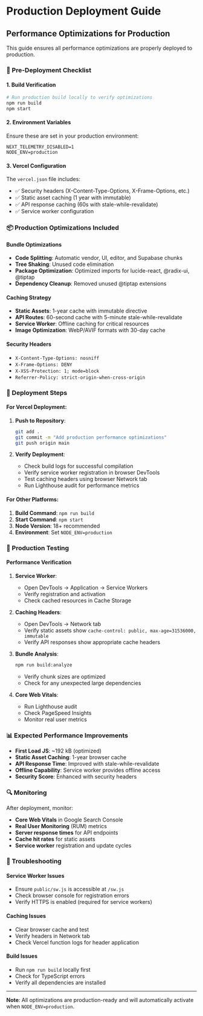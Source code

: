 # Production Deployment Guide

## Performance Optimizations for Production

This guide ensures all performance optimizations are properly deployed to production.

### 🚀 Pre-Deployment Checklist

#### 1. Build Verification
```bash
# Run production build locally to verify optimizations
npm run build
npm start
```

#### 2. Environment Variables
Ensure these are set in your production environment:
```
NEXT_TELEMETRY_DISABLED=1
NODE_ENV=production
```

#### 3. Vercel Configuration
The `vercel.json` file includes:
- ✅ Security headers (X-Content-Type-Options, X-Frame-Options, etc.)
- ✅ Static asset caching (1 year with immutable)
- ✅ API response caching (60s with stale-while-revalidate)
- ✅ Service worker configuration

### 📦 Production Optimizations Included

#### Bundle Optimizations
- **Code Splitting**: Automatic vendor, UI, editor, and Supabase chunks
- **Tree Shaking**: Unused code elimination
- **Package Optimization**: Optimized imports for lucide-react, @radix-ui, @tiptap
- **Dependency Cleanup**: Removed unused @tiptap extensions

#### Caching Strategy
- **Static Assets**: 1-year cache with immutable directive
- **API Routes**: 60-second cache with 5-minute stale-while-revalidate
- **Service Worker**: Offline caching for critical resources
- **Image Optimization**: WebP/AVIF formats with 30-day cache

#### Security Headers
- `X-Content-Type-Options: nosniff`
- `X-Frame-Options: DENY`
- `X-XSS-Protection: 1; mode=block`
- `Referrer-Policy: strict-origin-when-cross-origin`

### 🔧 Deployment Steps

#### For Vercel Deployment:
1. **Push to Repository**:
   ```bash
   git add .
   git commit -m "Add production performance optimizations"
   git push origin main
   ```

2. **Verify Deployment**:
   - Check build logs for successful compilation
   - Verify service worker registration in browser DevTools
   - Test caching headers using browser Network tab
   - Run Lighthouse audit for performance metrics

#### For Other Platforms:
1. **Build Command**: `npm run build`
2. **Start Command**: `npm start`
3. **Node Version**: 18+ recommended
4. **Environment**: Set `NODE_ENV=production`

### 🧪 Production Testing

#### Performance Verification
1. **Service Worker**:
   - Open DevTools → Application → Service Workers
   - Verify registration and activation
   - Check cached resources in Cache Storage

2. **Caching Headers**:
   - Open DevTools → Network tab
   - Verify static assets show `cache-control: public, max-age=31536000, immutable`
   - Verify API responses show appropriate cache headers

3. **Bundle Analysis**:
   ```bash
   npm run build:analyze
   ```
   - Verify chunk sizes are optimized
   - Check for any unexpected large dependencies

4. **Core Web Vitals**:
   - Run Lighthouse audit
   - Check PageSpeed Insights
   - Monitor real user metrics

### 📊 Expected Performance Improvements

- **First Load JS**: ~192 kB (optimized)
- **Static Asset Caching**: 1-year browser cache
- **API Response Time**: Improved with stale-while-revalidate
- **Offline Capability**: Service worker provides offline access
- **Security Score**: Enhanced with security headers

### 🔍 Monitoring

After deployment, monitor:
- **Core Web Vitals** in Google Search Console
- **Real User Monitoring** (RUM) metrics
- **Server response times** for API endpoints
- **Cache hit rates** for static assets
- **Service worker** registration and update cycles

### 🚨 Troubleshooting

#### Service Worker Issues
- Ensure `public/sw.js` is accessible at `/sw.js`
- Check browser console for registration errors
- Verify HTTPS is enabled (required for service workers)

#### Caching Issues
- Clear browser cache and test
- Verify headers in Network tab
- Check Vercel function logs for header application

#### Build Issues
- Run `npm run build` locally first
- Check for TypeScript errors
- Verify all dependencies are installed

---

**Note**: All optimizations are production-ready and will automatically activate when `NODE_ENV=production`.